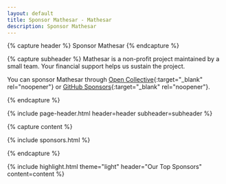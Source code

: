 ```yaml
---
layout: default
title: Sponsor Mathesar - Mathesar
description: Sponsor Mathesar
---
```


{% capture header %}
Sponsor Mathesar
{% endcapture %}

{% capture subheader %}
Mathesar is a non-profit project maintained by a small team. Your financial support helps us sustain the project.

You can sponsor Mathesar through [Open Collective](https://opencollective.com/mathesar){:target="_blank" rel="noopener"} or [GitHub Sponsors](https://github.com/sponsors/centerofci/dashboard/profile){:target="_blank" rel="noopener"}.

{% endcapture %}

{% include page-header.html header=header subheader=subheader %}

{% capture content %}

{% include sponsors.html %}

{% endcapture %}

{% include highlight.html
  theme="light"
  header="Our Top Sponsors"
  content=content
%}
